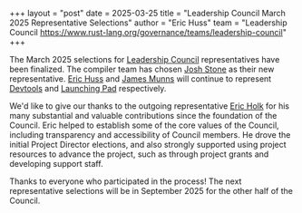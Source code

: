 +++
layout = "post"
date = 2025-03-25
title = "Leadership Council March 2025 Representative Selections"
author = "Eric Huss"
team = "Leadership Council <https://www.rust-lang.org/governance/teams/leadership-council>"
+++

The March 2025 selections for [Leadership Council] representatives have been finalized. The compiler team has chosen [Josh Stone] as their new representative. [Eric Huss] and [James Munns] will continue to represent [Devtools] and [Launching Pad] respectively.

We'd like to give our thanks to the outgoing representative [Eric Holk] for his many substantial and valuable contributions since the foundation of the Council. Eric helped to establish some of the core values of the Council, including transparency and accessibility of Council members. He drove the initial Project Director elections, and also strongly supported using project resources to advance the project, such as through project grants and developing support staff.

[Leadership Council]: https://www.rust-lang.org/governance/teams/leadership-council
[compiler]: https://www.rust-lang.org/governance/teams/compiler
[devtools]: https://www.rust-lang.org/governance/teams/dev-tools
[launching pad]: https://forge.rust-lang.org/governance/council.html#the-launching-pad-top-level-team
[Eric Huss]: https://github.com/ehuss
[Josh Stone]: https://github.com/cuviper
[James Munns]: https://github.com/jamesmunns
[Eric Holk]: https://github.com/eholk

Thanks to everyone who participated in the process! The next representative selections will be in September 2025 for the other half of the Council.
